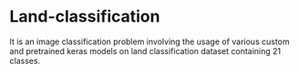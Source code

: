 # Land-classification
It is an image classification problem involving the usage of various custom and pretrained keras models on land classification dataset containing 21 classes.
